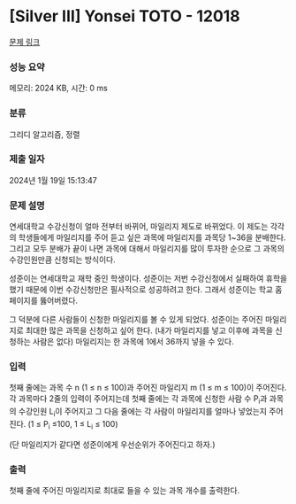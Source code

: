 # [Silver III] Yonsei TOTO - 12018 

[문제 링크](https://www.acmicpc.net/problem/12018) 

### 성능 요약

메모리: 2024 KB, 시간: 0 ms

### 분류

그리디 알고리즘, 정렬

### 제출 일자

2024년 1월 19일 15:13:47

### 문제 설명

<p>연세대학교 수강신청이 얼마 전부터 바뀌어, 마일리지 제도로 바뀌었다. 이 제도는 각각의 학생들에게 마일리지를 주어 듣고 싶은 과목에 마일리지를 과목당 1~36을 분배한다. 그리고 모두 분배가 끝이 나면 과목에 대해서 마일리지를 많이 투자한 순으로 그 과목의 수강인원만큼 신청되는 방식이다.</p>

<p>성준이는 연세대학교 재학 중인 학생이다. 성준이는 저번 수강신청에서 실패하여 휴학을 했기 때문에 이번 수강신청만은 필사적으로 성공하려고 한다. 그래서 성준이는 학교 홈페이지를 뚫어버렸다.</p>

<p>그 덕분에 다른 사람들이 신청한 마일리지를 볼 수 있게 되었다. 성준이는 주어진 마일리지로 최대한 많은 과목을 신청하고 싶어 한다. (내가 마일리지를 넣고 이후에 과목을 신청하는 사람은 없다) 마일리지는 한 과목에 1에서 36까지 넣을 수 있다.</p>

### 입력 

 <p>첫째 줄에는 과목 수 n (1 ≤ n ≤ 100)과 주어진 마일리지 m (1 ≤ m ≤ 100)이 주어진다. 각 과목마다 2줄의 입력이 주어지는데 첫째 줄에는 각 과목에 신청한 사람 수 P<sub>i</sub>과 과목의 수강인원 L<sub>i</sub>이 주어지고 그 다음 줄에는 각 사람이 마일리지를 얼마나 넣었는지 주어진다. (1 ≤ P<sub>i</sub> ≤100, 1 ≤ L<sub>i</sub> ≤ 100)</p>

<p>(단 마일리지가 같다면 성준이에게 우선순위가 주어진다고 하자.)</p>

### 출력 

 <p>첫째 줄에 주어진 마일리지로 최대로 들을 수 있는 과목 개수를 출력한다.</p>


